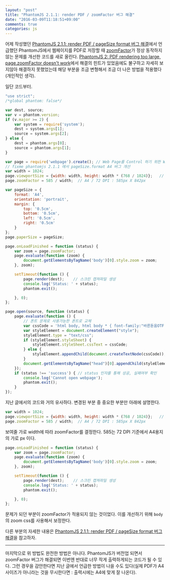 ```yaml
---
layout: "post"
title: "PhantomJS 2.1.1: render PDF / zoomFactor 버그 해결"
date: "2016-03-09T11:18:51+09:00"
comments: true
categories: js
---
```

어제 작성했던 [PhantomJS 2.1.1: render PDF / pageSize format 버그 해결](/2016/03/08/phantomjs-2-pagesize-format-bug/)에서 언급했던 PhantomJS에서 웹페이지를 PDF로 저장할 때 [zoomFactor](http://phantomjs.org/api/webpage/property/zoom-factor.html)가 정상 동작하지 않는 문제를 개선한 코드를 새로 올린다. [PhantomJS 2: PDF rendering too large, page.zoomFactor doesn't work](https://github.com/ariya/phantomjs/issues/12685)에서 해결의 힌트가 있었음에도 불구하고 자세히 보지않아 해결하지 못했었는데 해당 부분을 조금 변형해서 조금 더 나은 방법을 적용했다(개인적인 생각).

일단 코드부터.

```javascript
"use strict";
/*global phantom: false*/

var dest, source;
var v = phantom.version;
if (v.major >= 2) {
	var system = require('system');
	dest = system.args[1];
	source = system.args[2];
} else {
	dest = phantom.args[0];
	source = phantom.args[1];
}

var page = require('webpage').create();	// Web Page를 Control 하기 위한 Web Page Module 객체 생성
// fixme phantomjs 2.1.1 에서 pageSize.format A4 버그 개선
var width = 1024;
page.viewportSize = {width: width, height: width * (768 / 1024)};	// PhantomJS에서 화면을 어떤 사이즈로 출력할 것인지에 대한 값 : 미디어 쿼리도 동작
page.zoomFactor = 585 / width;	// A4 / 72 DPI : 585px X 842px

var pageSize = {
	format: 'A4',
	orientation: 'portrait',
	margin: {
		top: '0.5cm',
		bottom: '0.5cm',
		left: '0.5cm',
		right: '0.5cm'
	}
};
page.paperSize = pageSize;

page.onLoadFinished = function (status) {
	var zoom = page.zoomFactor;
	page.evaluate(function (zoom) {
		document.getElementsByTagName('body')[0].style.zoom = zoom;
	}, zoom);

	setTimeout(function () {
		page.render(dest);    // 스크린 캡쳐파일 생성
		console.log('Status: ' + status);
		phantom.exit();

	}, 0);
};

page.open(source, function (status) {
	page.evaluate(function () {
		// 폰트 문제로 사용가능한 폰트로 교체
		var cssCode = 'html body, html body * { font-family:"바른돋움OTF" !important; }';// html { zoom: 1; }
		var styleElement = document.createElement("style");
		styleElement.type = "text/css";
		if (styleElement.styleSheet) {
			styleElement.styleSheet.cssText = cssCode;
		} else {
			styleElement.appendChild(document.createTextNode(cssCode));
		}
		document.getElementsByTagName("head")[0].appendChild(styleElement);
	});
	if (status !== 'success') {	// status 인자를 통해 성공, 실패여부 확인
		console.log('Cannot open webpage');
		phantom.exit();
	}
});
```

지난 글에서의 코드와 거의 유사하다. 변경된 부분 중 중요한 부분만 아래에 설명한다.

```javascript
var width = 1024;
page.viewportSize = {width: width, height: width * (768 / 1024)};	// PhantomJS에서 화면을 어떤 사이즈로 출력할 것인지에 대한 값 : 미디어 쿼리도 동작
page.zoomFactor = 585 / width;	// A4 / 72 DPI : 585px X 842px
```

보여줄 가로 width에 따라 zoomFactor를 결정한다. 585는 72 DPI 기준에서 A4용지의 가로 px 이다.

```javascript
page.onLoadFinished = function (status) {
	var zoom = page.zoomFactor;
	page.evaluate(function (zoom) {
		document.getElementsByTagName('body')[0].style.zoom = zoom;
	}, zoom);

	setTimeout(function () {
		page.render(dest);    // 스크린 캡쳐파일 생성
		console.log('Status: ' + status);
		phantom.exit();

	}, 0);
};
```

문제가 되던 부분이 zoomFactor가 적용되지 않는 것이었다. 이를 개선하기 위해 `body`의 zoom css를 사용해서 보정한다.

다른 부분의 자세한 내용은 [PhantomJS 2.1.1: render PDF / pageSize format 버그 해결](/2016/03/08/phantomjs-2-pagesize-format-bug/)을 참고하자.

---

마지막으로 위 방법도 완전한 방법은 아니다. PhantomJS가 버전업 되면서 zoomFactor 버그가 해결되면 이번엔 반대로 너무 작게 출력하게되는 코드가 될 수 있다. 그런 경우을 감안한다면 지난 글에서 언급한 방법이 나을 수도 있다(실제 PDF가 A4 사이즈가 아니라는 것을 무시한다면 : 출력시에는 A4에 맞게 잘 나온다).

